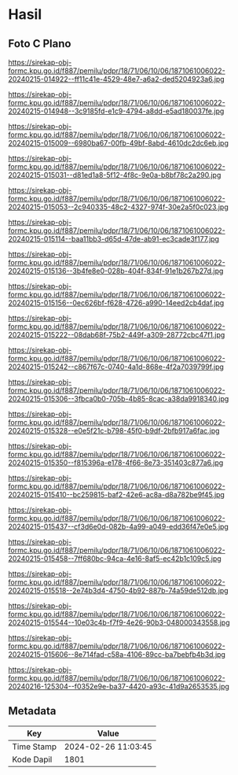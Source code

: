 # Hasil

## Foto C Plano

https://sirekap-obj-formc.kpu.go.id/f887/pemilu/pdpr/18/71/06/10/06/1871061006022-20240215-014922--ff11c41e-4529-48e7-a6a2-ded5204923a6.jpg

https://sirekap-obj-formc.kpu.go.id/f887/pemilu/pdpr/18/71/06/10/06/1871061006022-20240215-014948--3c9185fd-e1c9-4794-a8dd-e5ad180037fe.jpg

https://sirekap-obj-formc.kpu.go.id/f887/pemilu/pdpr/18/71/06/10/06/1871061006022-20240215-015009--6980ba67-00fb-49bf-8abd-4610dc2dc6eb.jpg

https://sirekap-obj-formc.kpu.go.id/f887/pemilu/pdpr/18/71/06/10/06/1871061006022-20240215-015031--d81ed1a8-5f12-4f8c-9e0a-b8bf78c2a290.jpg

https://sirekap-obj-formc.kpu.go.id/f887/pemilu/pdpr/18/71/06/10/06/1871061006022-20240215-015053--2c940335-48c2-4327-974f-30e2a5f0c023.jpg

https://sirekap-obj-formc.kpu.go.id/f887/pemilu/pdpr/18/71/06/10/06/1871061006022-20240215-015114--baa11bb3-d65d-47de-ab91-ec3cade3f177.jpg

https://sirekap-obj-formc.kpu.go.id/f887/pemilu/pdpr/18/71/06/10/06/1871061006022-20240215-015136--3b4fe8e0-028b-404f-834f-91e1b267b27d.jpg

https://sirekap-obj-formc.kpu.go.id/f887/pemilu/pdpr/18/71/06/10/06/1871061006022-20240215-015156--0ec626bf-f628-4726-a990-14eed2cb4daf.jpg

https://sirekap-obj-formc.kpu.go.id/f887/pemilu/pdpr/18/71/06/10/06/1871061006022-20240215-015222--08dab68f-75b2-449f-a309-28772cbc47f1.jpg

https://sirekap-obj-formc.kpu.go.id/f887/pemilu/pdpr/18/71/06/10/06/1871061006022-20240215-015242--c867f67c-0740-4a1d-868e-4f2a7039799f.jpg

https://sirekap-obj-formc.kpu.go.id/f887/pemilu/pdpr/18/71/06/10/06/1871061006022-20240215-015306--3fbca0b0-705b-4b85-8cac-a38da9918340.jpg

https://sirekap-obj-formc.kpu.go.id/f887/pemilu/pdpr/18/71/06/10/06/1871061006022-20240215-015328--e0e5f21c-b798-45f0-b9df-2bfb917a6fac.jpg

https://sirekap-obj-formc.kpu.go.id/f887/pemilu/pdpr/18/71/06/10/06/1871061006022-20240215-015350--f815396a-e178-4f66-8e73-351403c877a6.jpg

https://sirekap-obj-formc.kpu.go.id/f887/pemilu/pdpr/18/71/06/10/06/1871061006022-20240215-015410--bc259815-baf2-42e6-ac8a-d8a782be9f45.jpg

https://sirekap-obj-formc.kpu.go.id/f887/pemilu/pdpr/18/71/06/10/06/1871061006022-20240215-015437--cf3d6e0d-082b-4a99-a049-edd36f47e0e5.jpg

https://sirekap-obj-formc.kpu.go.id/f887/pemilu/pdpr/18/71/06/10/06/1871061006022-20240215-015458--7ff680bc-94ca-4e16-8af5-ec42b1c109c5.jpg

https://sirekap-obj-formc.kpu.go.id/f887/pemilu/pdpr/18/71/06/10/06/1871061006022-20240215-015518--2e74b3d4-4750-4b92-887b-74a59de512db.jpg

https://sirekap-obj-formc.kpu.go.id/f887/pemilu/pdpr/18/71/06/10/06/1871061006022-20240215-015544--10e03c4b-f7f9-4e26-90b3-048000343558.jpg

https://sirekap-obj-formc.kpu.go.id/f887/pemilu/pdpr/18/71/06/10/06/1871061006022-20240215-015606--8e714fad-c58a-4106-89cc-ba7bebfb4b3d.jpg

https://sirekap-obj-formc.kpu.go.id/f887/pemilu/pdpr/18/71/06/10/06/1871061006022-20240216-125304--f0352e9e-ba37-4420-a93c-41d9a2653535.jpg


## Metadata

| Key        | Value               |
| ---------- | ------------------- |
| Time Stamp | 2024-02-26 11:03:45 |
| Kode Dapil | 1801                |




